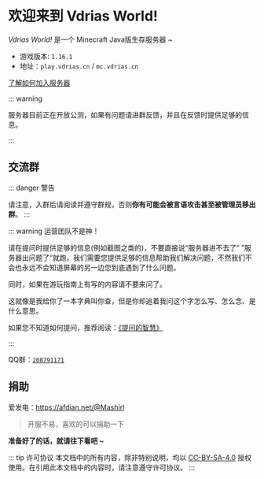 # 欢迎来到 Vdrias World!

*Vdrias World!* 是一个 Minecraft Java版生存服务器 ~

- 游戏版本: `1.16.1`
- 地址：`play.vdrias.cn` / `mc.vdrias.cn`

[了解如何加入服务器](/get-started#加入)

::: warning

服务器目前正在开放公测，如果有问题请进群反馈，并且在反馈时提供足够的信息。

:::

## 交流群

::: danger 警告

请注意，入群后请阅读并遵守群规，否则**你有可能会被言语攻击甚至被管理员移出群**。
:::

::: warning 运营团队不是神！

请在提问时提供足够的信息(例如截图之类的)，不要直接说“服务器进不去了” ”服务器出问题了“就跑，我们需要您提供足够的信息帮助我们解决问题，不然我们不会也永远不会知道屏幕的另一边您到底遇到了什么问题。

同时，如果在游玩指南上有写的内容请不要来问了。

这就像是我给你了一本字典叫你查，但是你却追着我问这个字怎么写、怎么念、是什么意思。

如果您不知道如何提问，推荐阅读：[《提问的智慧》](https://github.com/ryanhanwu/How-To-Ask-Questions-The-Smart-Way/blob/master/README-zh_CN.md)

:::

QQ群：[`208791171`](https://jq.qq.com/?_wv=1027&k=aXIUvT35)

## 捐助
爱发电：<https://afdian.net/@Mashirl>  
> 开服不易，喜欢的可以捐助一下

**准备好了的话，就请往下看吧 ~**

::: tip 许可协议
本文档中的所有内容，除非特别说明，均以 [CC-BY-SA-4.0](https://creativecommons.org/licenses/by-sa/4.0/deed.zh) 授权使用。在引用此本文档中的内容时，请注意遵守许可协议。
:::

